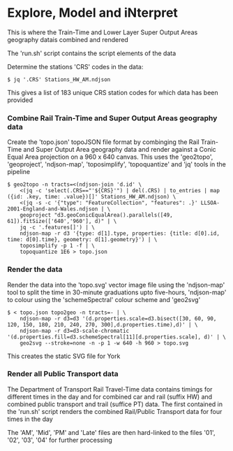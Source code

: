# Explore, Model and iNterpret

  This is where the Train-Time and Lower Layer Super Output Areas geography datais combined and rendered  

  The 'run.sh' script contains the script elements of the data  

  Determine the stations 'CRS' codes in the data:

```
$ jq '.CRS' Stations_HW_AM.ndjson
```
  This gives a list of 183 unique CRS station codes for which data has been provided

### Combine Rail Train-Time and Super Output Areas geography data  

   Create the 'topo.json' topoJSON file format by combinging the Rail Train-Time and Super Output Area geography data and render against a Conic Equal Area projection on a 960 x 640 canvas. This uses the 'geo2topo', 'geoproject', 'ndjson-map', 'toposimplify', 'topoquantize' and 'jq' tools in the pipeline

```
$ geo2topo -n tracts=<(ndjson-join 'd.id' \
    <(jq -c 'select(.CRS=="'${CRS}'") | del(.CRS) | to_entries | map ({id: .key, time: .value})[]' Stations_HW_AM.ndjson) \
    <(jq -s -c '{"type": "FeatureCollection", "features": .}' LLSOA-2001-England-and-Wales.ndjson | \
    geoproject "d3.geoConicEqualArea().parallels([49, 61]).fitSize(['640','960'], d)" | \
    jq -c '.features[]') | \
    ndjson-map -r d3 '{type: d[1].type, properties: {title: d[0].id, time: d[0].time}, geometry: d[1].geometry}') | \
    toposimplify -p 1 -f | \
    topoquantize 1E6 > topo.json
```

### Render the data  

   Render the data into the 'topo.svg' vector image file using the 'ndjson-map' tool to split the time in 30-minute graduations upto five-hours, 'ndjson-map' to colour using the 'schemeSpectral' colour scheme and 'geo2svg'   

```
$ < topo.json topo2geo -n tracts=- | \
    ndjson-map -r d3=d3 '(d.properties.scale=d3.bisect([30, 60, 90, 120, 150, 180, 210, 240, 270, 300],d.properties.time),d)' | \
    ndjson-map -r d3=d3-scale-chromatic '(d.properties.fill=d3.schemeSpectral[11][d.properties.scale], d)' | \
    geo2svg --stroke=none -n -p 1 -w 640 -h 960 > topo.svg  
```

   This creates the static SVG file for York

### Render all Public Transport data

   The Department of Transport Rail Travel-Time data contains timings for different times in the day and for combined car and rail (suffix HW) and combined public transport and trail (suffice PT) data. The first contained in the 'run.sh' script renders the combined Rail/Public Transport data for four times in the day

   The 'AM', 'Mid', 'PM' and 'Late' files are then hard-linked to the files '01', '02', '03', '04' for further processing
